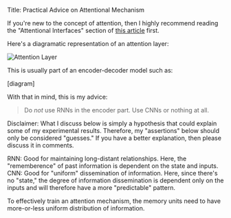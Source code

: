 Title: Practical Advice on Attentional Mechanism

If you're new to the concept of attention, then I highly recommend reading the "Attentional Interfaces" section of [this article][distill] first.

[distill]: https://distill.pub/2016/augmented-rnns/

Here's a diagramatic representation of an attention layer:

![Attention Layer]({attach}diags/attn.svg)

This is usually part of an encoder-decoder model such as:

\[diagram]

With that in mind, this is my advice:

> Do _not_ use RNNs in the encoder part. Use CNNs or nothing at all.

Disclaimer: What I discuss below is simply a hypothesis that could explain some of my experimental results. Therefore, my "assertions" below should only be considered "guesses." If you have a better explanation, then please discuss it in comments.

RNN: Good for maintaining long-distant relationships. Here, the "rememberence" of past information is dependent on the state and inputs.
CNN: Good for "uniform" dissemination of information. Here, since there's no "state," the degree of information dissemination is dependent only on the inputs and will therefore have a more "predictable" pattern.

To effectively train an attention mechanism, the memory units need to have more-or-less uniform distribution of information.
